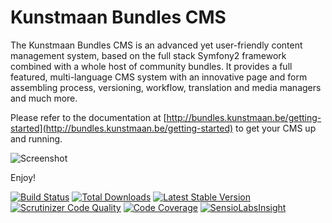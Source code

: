Kunstmaan Bundles CMS
=====================

The Kunstmaan Bundles CMS is an advanced yet user-friendly content management system, based on the full stack Symfony2 framework combined with a whole host of community bundles. It provides a full featured, multi-language CMS system with an innovative page and form assembling process, versioning, workflow, translation and media managers and much more.

Please refer to the documentation at [http://bundles.kunstmaan.be/getting-started](http://bundles.kunstmaan.be/getting-started) to get your CMS up and running.

![Screenshot](http://bundles.kunstmaan.be/uploads/media/521f4ef030de9.png?7dd5040)

Enjoy!


[![Build Status](https://travis-ci.org/Kunstmaan/KunstmaanBundlesCMS.png?branch=master)](http://travis-ci.org/KunstmaanKunstmaanBundlesCMS)
[![Total Downloads](https://poser.pugx.org//kunstmaan/bundles-cms/downloads.png)](https://packagist.org/packages//kunstmaan/bundles-cms)
[![Latest Stable Version](https://poser.pugx.org/kunstmaan/bundles-cms/v/stable.png)](https://packagist.org/packages/kunstmaan/bundles-cms)
[![Scrutinizer Code Quality](https://scrutinizer-ci.com/g/Kunstmaan/KunstmaanBundlesCMS/badges/quality-score.png?b=master)](https://scrutinizer-ci.com/g/Kunstmaan/KunstmaanBundlesCMS/?branch=master)
[![Code Coverage](https://scrutinizer-ci.com/g/Kunstmaan/KunstmaanBundlesCMS/badges/coverage.png?b=master)](https://scrutinizer-ci.com/g/Kunstmaan/KunstmaanBundlesCMS/?branch=master)
[![SensioLabsInsight](https://insight.sensiolabs.com/projects/313ff798-9e67-4c0c-9a04-ee4d5cdde1e6/mini.png)](https://insight.sensiolabs.com/projects/313ff798-9e67-4c0c-9a04-ee4d5cdde1e6)

